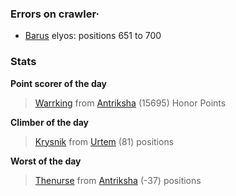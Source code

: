 ### Errors on crawler·
- [Barus](/#/ranking/Barus) elyos: positions 651 to 700


### Stats

**Point scorer of the day**
>[Warrking](/#/character/Antriksha/724377) from [Antriksha](/#/ranking/Antriksha)  (15695) Honor Points


**Climber of the day**
>[Krysnik](/#/character/Urtem/1743612) from [Urtem](/#/ranking/Urtem)  (81) positions


**Worst of the day**
>[Thenurse](/#/character/Antriksha/600722) from [Antriksha](/#/ranking/Antriksha)  (-37) positions



